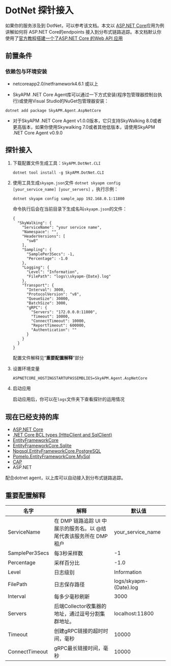 
# DotNet 探针接入

如果你的服务涉及到 DotNet，可以参考该文档。本文以 [ASP.NET Core](https://github.com/dotnet/aspnetcore)应用为例讲解如何将 ASP.NET Core的endpoints 接入到分布式链路追踪。本文档默认你使用了[官方教程搭建一个了ASP.NET Core 的Web API 应用](https://docs.microsoft.com/zh-cn/aspnet/core/tutorials/first-web-api?view=aspnetcore-3.1&tabs=visual-studio)

## 前置条件

### 依赖包与环境安装

* netcoreapp2.0/netframework4.6.1 或以上

* SkyAPM .NET Core Agent库可以通过一下方式安装(程序包管理器控制台执行)或使用Visual Studio的NuGet包管理器安装：

```shell
dotnet add package SkyAPM.Agent.AspNetCore
```

* 对于SkyAPM .NET Core Agent v1.0.0版本，它只支持SkyWalking 8.0或者更高版本，如果你使用Skywalking 7.0或者其他低版本，请使用SkyAPM .NET Core Agent v0.9.0

## 探针接入

1. 下载配置文件生成工具：`SkyAPM.DotNet.CLI`

   ```
   dotnet tool install -g SkyAPM.DotNet.CLI
   ```

2. 使用工具生成`skyapm.json`文件  `dotnet skyapm config [your_service_name] [your_servers]` ，执行示例：

   ```
   dotnet skyapm config sample_app 192.168.0.1:11800
   ```

   命令执行后会在当前目录下生成名叫`skyapm.json`的文件：

   ```
   {
     "SkyWalking": {
       "ServiceName": "your service name",
       "Namespace": "",
       "HeaderVersions": [
         "sw8"
       ],
       "Sampling": {
         "SamplePer3Secs": -1,
         "Percentage": -1.0
       },
       "Logging": {
         "Level": "Information",
         "FilePath": "logs\\skyapm-{Date}.log"
       },
       "Transport": {
         "Interval": 3000,
         "ProtocolVersion": "v8",
         "QueueSize": 30000,
         "BatchSize": 3000,
         "gRPC": {
           "Servers": "172.0.0.0:11800",
           "Timeout": 10000,
           "ConnectTimeout": 10000,
           "ReportTimeout": 600000,
           "Authentication": ""
         }
       }
     }
   }
   ```

   配置文件解释见“**重要配置解释**”部分

3. 设置环境变量

   ```
   ASPNETCORE_HOSTINGSTARTUPASSEMBLIES=SkyAPM.Agent.AspNetCore
   ```

4. 启动应用

   启动应用后，你可以在`logs`文件夹下查看探针的运用情况

## 现在已经支持的库

- [ASP.NET Core](https://github.com/dotnet/aspnetcore)
- [.NET Core BCL types (HttpClient and SqlClient)](https://github.com/dotnet/runtime) 
- [EntityFrameworkCore](https://github.com/dotnet/efcore)
- [EntityFrameworkCore.Sqlite](https://github.com/dotnet/efcore)
- [Npgsql.EntityFrameworkCore.PostgreSQL](https://github.com/npgsql/Npgsql.EntityFrameworkCore.PostgreSQL)
- [Pomelo.EntityFrameworkCore.MySql](https://github.com/PomeloFoundation/Pomelo.EntityFrameworkCore.MySql)
- [CAP](https://github.com/dotnetcore/CAP)
- ASP.NET

配合dotnet agent，以上库可以自动接入到分布式链路追踪。

## 重要配置解释

| 名字           | 解释                                                         | 默认值                 |
| -------------- | ------------------------------------------------------------ | ---------------------- |
| ServiceName    | 在 DMP 链路追踪 UI 中展示的服务名。以 @结尾代表该服务所在 DMP 租户 | your_service_name      |
| SamplePer3Secs | 每3秒采样数                                                  | -1                     |
| Percentage     | 采样百分比                                                   | -1.0                   |
| Level          | 日志级别                                                     | Information            |
| FilePath       | 日志保存路径                                                 | logs/skyapm-{Date}.log |
| Interval       | 每多少毫秒刷新                                               | 3000                   |
| Servers        | 后端Collector收集器的地址，通过逗号分割集群地址。            | localhost:11800        |
| Timeout        | 创建gRPC链接的超时时间，毫秒                                 | 10000                  |
| ConnectTimeout | gRPC最长链接时间，毫秒                                       | 10000                  |